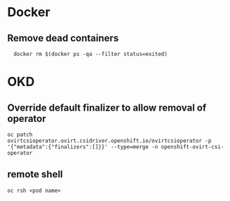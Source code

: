 # Docker

## Remove dead containers
```
  docker rm $(docker ps -qa --filter status=exited)
```

# OKD

## Override default finalizer to allow removal of operator
```
oc patch ovirtcsioperator.ovirt.csidriver.openshift.io/ovirtcsioperator -p '{"metadata":{"finalizers":[]}}' --type=merge -n openshift-ovirt-csi-operator
```

## remote shell
```
oc rsh <pod name>
```
